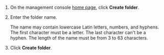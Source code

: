 1. On the management console [home page](https://console.cloud.yandex.com), click **Create folder**.

2. Enter the folder name.

   The name may contain lowercase Latin letters, numbers, and hyphens. The first character must be a letter. The last character can't be a hyphen. The length of the name must be from 3 to 63 characters.

3. Click **Create folder**.

